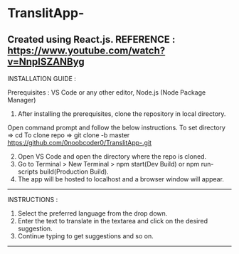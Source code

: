 # TranslitApp-
Created using React.js.
REFERENCE : https://www.youtube.com/watch?v=NnpISZANByg
---------------------------------------------------------------------------------------------------------------------------------------------
INSTALLATION GUIDE :

Prerequisites : VS Code or any other editor,  Node.js (Node Package Manager)

1. After installing the prerequisites, clone the repository in local directory.
  
  Open command prompt and follow the below instructions.
  To set directory => cd <directory>
  To clone repo => git clone -b master https://github.com/0noobcoder0/TranslitApp-.git
  
2. Open VS Code and open the directory where the repo is cloned.
3. Go to Terminal > New Terminal > npm start(Dev Build) or npm run-scripts build(Production Build).
4. The app will be hosted to localhost and a browser window will appear.
---------------------------------------------------------------------------------------------------------------------------------------------
INSTRUCTIONS : 

1. Select the preferred language from the drop down.
2. Enter the text to translate in the textarea and click on the desired suggestion.
3. Continue typing to get suggestions and so on.
---------------------------------------------------------------------------------------------------------------------------------------------

